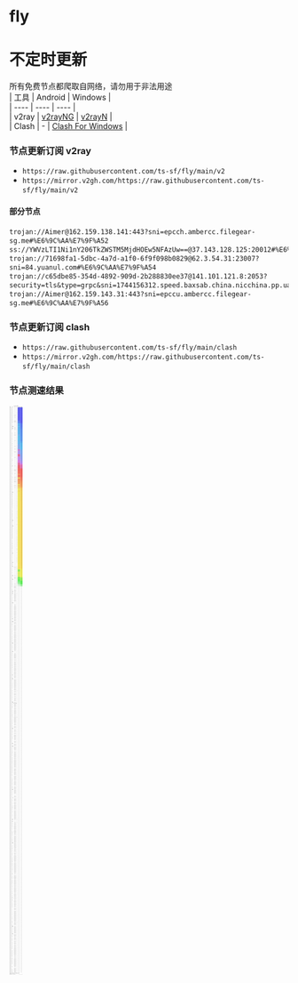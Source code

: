 # fly
# 不定时更新
所有免费节点都爬取自网络，请勿用于非法用途  
|  工具  | Android  | Windows  |  
|  ----  | ----   | ----  |  
| v2ray  | [v2rayNG](https://github.com/2dust/v2rayNG/releases) | [v2rayN](https://github.com/2dust/v2rayN/releases) |  
| Clash  | - | [Clash For Windows](https://github.com/2dust/clashN/releases) | 
  
### 节点更新订阅  v2ray
- `https://raw.githubusercontent.com/ts-sf/fly/main/v2`  
- `https://mirror.v2gh.com/https://raw.githubusercontent.com/ts-sf/fly/main/v2`  

#### 部分节点  
``` 
trojan://Aimer@162.159.138.141:443?sni=epcch.ambercc.filegear-sg.me#%E6%9C%AA%E7%9F%A52
ss://YWVzLTI1Ni1nY206TkZWSTM5MjdHOEw5NFAzUw==@37.143.128.125:20012#%E6%9C%AA%E7%9F%A53
trojan://71698fa1-5dbc-4a7d-a1f0-6f9f098b0829@62.3.54.31:23007?sni=84.yuanul.com#%E6%9C%AA%E7%9F%A54
trojan://c65dbe85-354d-4892-909d-2b288830ee37@141.101.121.8:2053?security=tls&type=grpc&sni=1744156312.speed.baxsab.china.nicchina.pp.ua#%E6%9C%AA%E7%9F%A55
trojan://Aimer@162.159.143.31:443?sni=epccu.ambercc.filegear-sg.me#%E6%9C%AA%E7%9F%A56
```
### 节点更新订阅  clash
- `https://raw.githubusercontent.com/ts-sf/fly/main/clash`  
- `https://mirror.v2gh.com/https://raw.githubusercontent.com/ts-sf/fly/main/clash`  

### 节点测速结果
![image](traffic.png)
